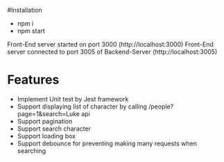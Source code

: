 #Installation

* npm i
* npm start

Front-End server started on port 3000 (http://localhost:3000)
Front-End server connected to port 3005 of Backend-Server (http://localhost:3005)

# Features
* Implement Unit test by Jest framework
* Support displaying list of character by calling /people?page=1&search=Luke api
* Support pagination
* Support search character
* Support loading box
* Support debounce for preventing making many requests when searching
